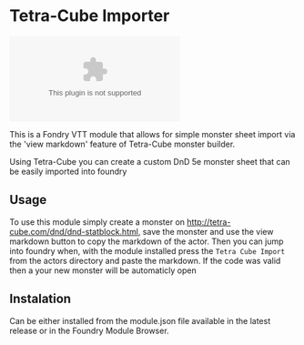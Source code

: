 # Tetra-Cube Importer
![Downloads](https://img.shields.io/github/downloads/HadaIonut/Foundry-Markdown-Importer/v1.2.3/Tetra-CubeImporter.zip?style=flat-square)

This is a Fondry VTT module that allows for simple monster sheet import via the 'view markdown' feature of Tetra-Cube monster builder.

Using Tetra-Cube you can create a custom DnD 5e monster sheet that can be easily imported into foundry

## Usage

To use this module simply create a monster on http://tetra-cube.com/dnd/dnd-statblock.html, save the monster and use the view markdown button to copy the markdown of the actor. Then you can jump into foundry when, with the module installed press the `Tetra Cube Import` from the actors directory and paste the markdown. If the code was valid then a your new monster will be automaticly open

## Instalation

Can be either installed from the module.json file available in the latest release or in the Foundry Module Browser.
